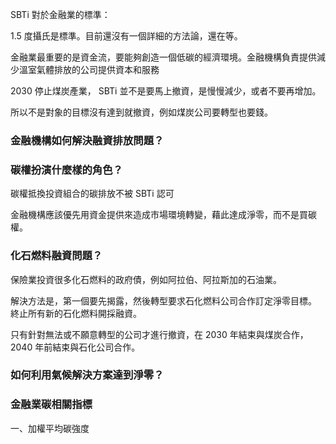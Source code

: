 
 SBTi 對於金融業的標準：

1.5 度攝氏是標準。目前還沒有一個詳細的方法論，還在等。


金融業最重要的是資金流，要能夠創造一個低碳的經濟環境。金融機構負責提供減少溫室氣體排放的公司提供資本和服務

2030 停止煤炭產業， SBTi 並不是要馬上撤資，是慢慢減少，或者不要再增加。

所以不是對象的目標沒有達到就撤資，例如煤炭公司要轉型也要錢。


### 金融機構如何解決融資排放問題？


### 碳權扮演什麼樣的角色？

碳權抵換投資組合的碳排放不被 SBTi 認可

金融機構應該優先用資金提供來造成市場環境轉變，藉此達成淨零，而不是買碳權。


### 化石燃料融資問題？

保險業投資很多化石燃料的政府債，例如阿拉伯、阿拉斯加的石油業。

解決方法是，第一個要先揭露，然後轉型要求石化燃料公司合作訂定淨零目標。
終止所有新的石化燃料開採融資。

只有針對無法或不願意轉型的公司才進行撤資，在 2030 年結束與煤炭合作，2040 年前結束與石化公司合作。

### 如何利用氣候解決方案達到淨零？



### 金融業碳相關指標

一、加權平均碳強度





